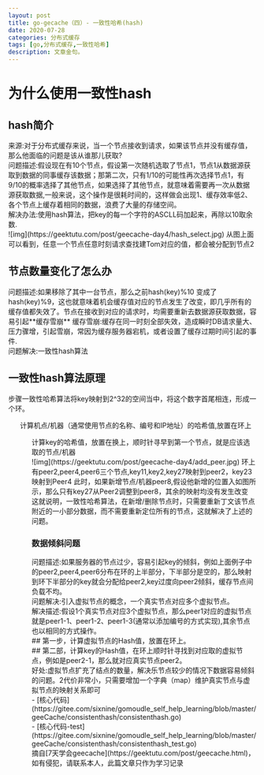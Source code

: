 ```yaml
---
layout: post
title: go-gecache（四）- 一致性哈希(hash)
date: 2020-07-28
categories: 分布式缓存
tags: [go,分布式缓存,一致性哈希]
description: 文章金句。
---
```

<h1>为什么使用一致性hash</h1>

<h2>hash简介</h2>
来源:对于分布式缓存来说，当一个节点接收到请求，如果该节点并没有缓存值，那么他面临的问题是该从谁那儿获取?<br>
问题描述:假设现在有10个节点，假设第一次随机选取了节点1，节点1从数据源获取到数据的同事缓存该数据；那第二次，只有1/10的可能性再次选择节点1，有9/10的概率选择了其他节点，如果选择了其他节点，就意味着需要再一次从数据源获取数据,一般来说，这个操作是很耗时间的，这样做会出现1、缓存效率低2、各个节点上缓存着相同的数据，浪费了大量的存储空间。<br>
解决办法:使用hash算法，把key的每一个字符的ASCLL码加起来，再除以10取余数.<br> 
![img](https://geektutu.com/post/geecache-day4/hash_select.jpg)
从图上面可以看到，任意一个节点任意时刻请求查找建Tom对应的值，都会被分配到节点2
<h2>节点数量变化了怎么办</h2>
问题描述:如果移除了其中一台节点，那么之前hash(key)%10 变成了 hash(key)%9，这也就意味着机会缓存值对应的节点发生了改变，即几乎所有的缓存值都失效了。节点在接收到对应的请求时，均需要重新去数据源获取数据，容易引起**缓存雪崩**
缓存雪崩:缓存在同一时刻全部失效，造成瞬时DB请求量大、压力骤增，引起雪崩，常因为缓存服务器宕机，或者设置了缓存过期时间引起的事件.<br>
问题解决:一致性hash算法<br><h2>一致性hash算法原理</h2>
    步骤一致性哈希算法将key映射到2^32的空间当中，将这个数字首尾相连，形成一个环。<br>
    <ul>计算机点/机器（通常使用节点的名称、编号和IP地址）的哈希值,放置在环上<br>
    <ul>计算key的哈希值，放置在换上，顺时针寻早到第一个节点，就是应该选取的节点/机器<br>
    ![img](https://geektutu.com/post/geecache-day4/add_peer.jpg)
    环上有peer2,peer4,peer6三个节点,key11,key2,key27映射到peer2，key23映射到Peer4
    此时，如果新增节点/机器peer8,假设他新增的位置入如图所示，那么只有key27从Peer2调整到peer8，其余的映射均没有发生改变
    这就说明，一致性哈希算法，在新增/删除节点时，只需要重新丁文该节点附近的一小部分数据，而不需要重新定位所有的节点，这就解决了上述的问题。
    <h3>数据倾斜问题</h3>
    问题描述:如果服务器的节点过少，容易引起key的倾斜，例如上面例子中的peer2,peer4,peer6分布在环的上半部分，下半部分是空的，那么映射到环下半部分的key就会分配给peer2,key过度向peer2倾斜，缓存节点间负载不均。
    <br>
    问题解决:引入虚拟节点的概念，一个真实节点对应多个虚拟节点。<br>
    解决描述:假设1个真实节点对应3个虚拟节点，那么peer1对应的虚拟节点就是peer1-1、peer1-2、peer1-3(通常以添加编号的方式实现),其余节点也以相同的方式操作。<br>
     ## 第一步，计算虚拟节点的Hash值，放置在环上。<br>
     ## 第二部，计算key的Hash值，在环上顺时针寻找到对应取的虚拟节点，例如是peer2-1，那么就对应真实节点peer2。<br>
     好处:虚拟节点扩充了结点的数量，解决乐节点较少的情况下数据容易倾斜的问题。2代价非常小，只需要增加一个字典（map）维护真实节点与虚拟节点的映射关系即可<br>
     - [核心代码](https://gitee.com/sixnine/gomoudle_self_help_learning/blob/master/geeCache/consistenthash/consistenthash.go) <br>
     - [核心代码-test](https://gitee.com/sixnine/gomoudle_self_help_learning/blob/master/geeCache/consistenthash/consistenthash_test.go) <br>
摘自[7天学会geecache](https://geektutu.com/post/geecache.html)，如有侵犯，请联系本人，此篇文章只作为学习记录






